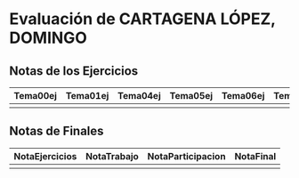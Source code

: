 # Evaluación de CARTAGENA LÓPEZ, DOMINGO

## Notas de los Ejercicios

| Tema00ej   | Tema01ej   | Tema04ej   | Tema05ej   | Tema06ej   | Tema08ej   |
|:-----------|:-----------|:-----------|:-----------|:-----------|:-----------|
|            |            |            |            |            |            |



## Notas de Finales

| NotaEjercicios   | NotaTrabajo   | NotaParticipacion   | NotaFinal   |
|:-----------------|:--------------|:--------------------|:------------|
|                  |               |                     |             |



